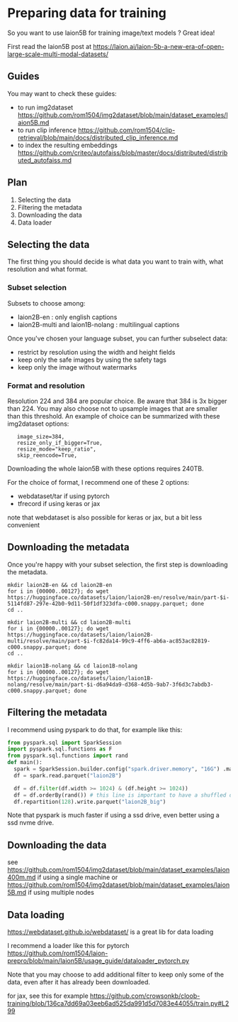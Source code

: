 # Preparing data for training

So you want to use laion5B for training image/text models ? Great idea!

First read the laion5B post at https://laion.ai/laion-5b-a-new-era-of-open-large-scale-multi-modal-datasets/


## Guides

You may want to check these guides:
* to run img2dataset https://github.com/rom1504/img2dataset/blob/main/dataset_examples/laion5B.md
* to run clip inference https://github.com/rom1504/clip-retrieval/blob/main/docs/distributed_clip_inference.md
* to index the resulting embeddings https://github.com/criteo/autofaiss/blob/master/docs/distributed/distributed_autofaiss.md


## Plan

1. Selecting the data
2. Filtering the metadata
3. Downloading the data
4. Data loader


## Selecting the data

The first thing you should decide is what data you want to train with, what resolution and what format.

### Subset selection

Subsets to choose among:
* laion2B-en : only english captions
* laion2B-multi and laion1B-nolang : multilingual captions

Once you've chosen your language subset, you can further subselect data:
* restrict by resolution using the width and height fields
* keep only the safe images by using the safety tags
* keep only the image without watermarks

### Format and resolution

Resolution 224 and 384 are popular choice. Be aware that 384 is 3x bigger than 224.
You may also choose not to upsample images that are smaller than this threshold.
An example of choice can be summarized with these img2dataset options:
```
   image_size=384,
   resize_only_if_bigger=True,
   resize_mode="keep_ratio",
   skip_reencode=True,
```

Downloading the whole laion5B with these options requires 240TB.

For the choice of format, I recommend one of these 2 options:
* webdataset/tar if using pytorch
* tfrecord if using keras or jax

note that webdataset is also possible for keras or jax, but a bit less convenient

## Downloading the metadata

Once you're happy with your subset selection, the first step is downloading the metadata.

```
mkdir laion2B-en && cd laion2B-en
for i in {00000..00127}; do wget https://huggingface.co/datasets/laion/laion2B-en/resolve/main/part-$i-5114fd87-297e-42b0-9d11-50f1df323dfa-c000.snappy.parquet; done
cd ..
```

```
mkdir laion2B-multi && cd laion2B-multi
for i in {00000..00127}; do wget https://huggingface.co/datasets/laion/laion2B-multi/resolve/main/part-$i-fc82da14-99c9-4ff6-ab6a-ac853ac82819-c000.snappy.parquet; done
cd ..
```

```
mkdir laion1B-nolang && cd laion1B-nolang
for i in {00000..00127}; do wget https://huggingface.co/datasets/laion/laion1B-nolang/resolve/main/part-$i-d6a94da9-d368-4d5b-9ab7-3f6d3c7abdb3-c000.snappy.parquet; done
```


## Filtering the metadata

I recommend using pyspark to do that, for example like this:

```python
from pyspark.sql import SparkSession
import pyspark.sql.functions as F
from pyspark.sql.functions import rand
def main():
  spark = SparkSession.builder.config("spark.driver.memory", "16G") .master("local[16]").appName('spark-stats').getOrCreate() 
  df = spark.read.parquet("laion2B")

  df = df.filter(df.width >= 1024) & (df.height >= 1024))
  df = df.orderBy(rand()) # this line is important to have a shuffled dataset
  df.repartition(128).write.parquet("laion2B_big")
```

Note that pyspark is much faster if using a ssd drive, even better using a ssd nvme drive.

## Downloading the data

see https://github.com/rom1504/img2dataset/blob/main/dataset_examples/laion400m.md if using a single machine
or https://github.com/rom1504/img2dataset/blob/main/dataset_examples/laion5B.md if using multiple nodes

## Data loading

https://webdataset.github.io/webdataset/ is a great lib for data loading

I recommend a loader like this for pytorch https://github.com/rom1504/laion-prepro/blob/main/laion5B/usage_guide/dataloader_pytorch.py 

Note that you may choose to add additional filter to keep only some of the data, even after it has already been downloaded.

for jax, see this for example
https://github.com/crowsonkb/cloob-training/blob/136ca7dd69a03eeb6ad525da991d5d7083e44055/train.py#L299 
